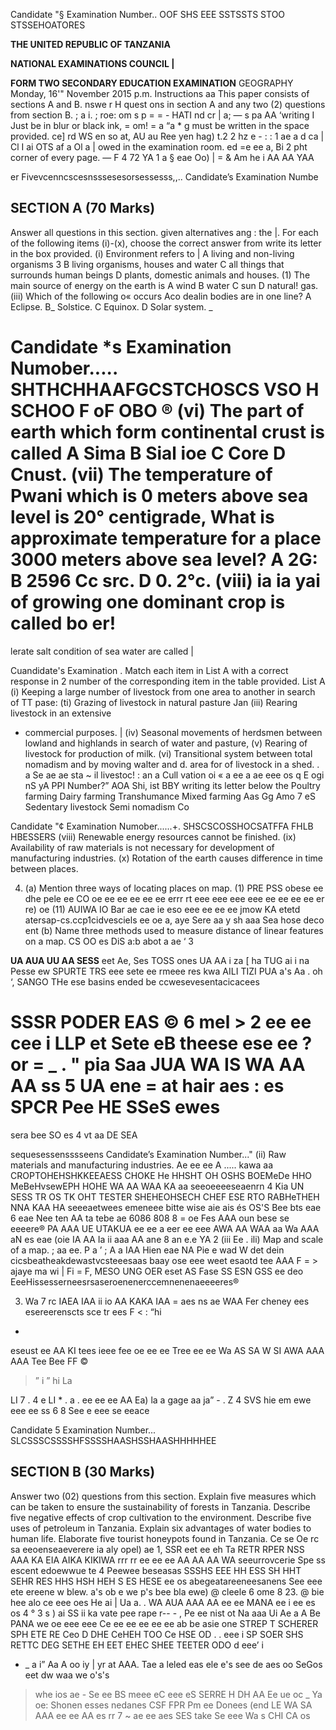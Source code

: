 Candidate "§ Examination Number.. OOF SHS EEE SSTSSTS STOO STSSEHOATORES

**THE UNITED REPUBLIC OF TANZANIA**

**NATIONAL EXAMINATIONS COUNCIL |**

**FORM TWO SECONDARY EDUCATION EXAMINATION**
GEOGRAPHY
Monday, 16'" November 2015 p.m.
Instructions aa
This paper consists of sections A and B.
nswe r H quest ons in section A and any two (2) questions from section B.
; a i. ;
roe: om s p = = - HATI nd cr | a; — s pa
AA ‘writing I Just be in blur or black ink,
= om! = a
“a *
g must be written in the space provided.
ce]
rd WS
en so at, AU au Ree yen hag) t.2 2 hz e - : :
1 ae a d ca | Cl I ai OTS af a Ol a | owed in the examination room.
ed
=e ee a, Bi
2
pht corner of every page.
— F
4 72 YA
1 a § eae Oo) | = & Am he i AA AA
YAA

er Fivevcenncscesnsssesesorsessesss,,..
Candidate’s Examination Numbe

## SECTION A (70 Marks)
Answer all questions in this section.
given alternatives ang
: the
|. For each of the following items (i)-(x), choose the correct answer from write its letter in the box provided.
(i) Environment refers to |
   A living and non-living organisms 3
   B living organisms, houses and water
   C all things that surrounds human beings
   D plants, domestic animals and houses.
(1) The main source of energy on the earth is
   A wind
   B water
   C sun
   D natural! gas.
(iii) Which of the following o« occurs Aco dealin bodies are in one line?
   A Eclipse.
B_ Solstice.
   C Equinox.
   D Solar system. _

Candidate *s Examination Numober..... SHTHCHHAAFGCSTCHOSCS VSO H SCHOO F oF OBO ®
(vi) The part of earth which form continental crust is called
   A Sima
   B Sial ioe
   C Core
   D Cnust.
(vii) The temperature of Pwani which is 0 meters above sea level is 20° centigrade, What is approximate temperature for a place 3000 meters above sea level?
   A 2G:
   B 2596
Cc src.
   D 0. 2°c.
(viii) ia ia yai of growing one dominant crop is called bo er!
=
lerate salt condition of sea water are called
|

Cuandidate's Examination
. Match each item in List A with a correct response in 2
number of the corresponding item in the table provided.
List A
(i) Keeping a large number of livestock from one area to another in search of
TT pase:
(ti) Grazing of livestock in natural pasture Jan
(iii) Rearing livestock in an extensive
- commercial purposes. |
(iv) Seasonal movements of herdsmen between lowland and highlands in search of water and pasture,
(v) Rearing of livestock for production of milk.
(vi) Transitional system between total nomadism and by moving walter and d.
area for of livestock in a shed.
. a Se ae ae sta ~ il livestoc! : an a Cull vation oi
« a ee a ae eee os q E
ogi nS yA PPI
Number?” AOA Shi,
ist BBY writing its letter below the
Poultry farming
Dairy farming
Transhumance
Mixed farming
Aas Gg Amo 7 eS
Sedentary livestock
Semi nomadism
Co

Candidate "¢ Examination Numober......+. SHSCSCOSSHOCSATFFA FHLB HBESSERS
(viii) Renewable energy resources cannot be finished.
(ix) Availability of raw materials is not necessary for development of manufacturing industries.
(x) Rotation of the earth causes difference in time between places.

4. (a) Mention three ways of locating places on map.
(1) PRE PSS obese ee dhe pele ee CO oe ee ee ee ee ee errr rt eee eee eee eee ee ee ee ee er re)
oe
(11) AUIWA IO Bar ae cae ie eso eee ee ee ee jmow
KA etetd atersap-cs.ccp1cidvesciels ee oe a, aye Sere aa y sh aaa Sea hose deco ent
(b) Name three methods used to measure distance of linear features on a map.
CS OO es DiS a:b abot a ae ‘
3

**UA AUA UU AA SESS**
eet Ae, Ses TOSS ones UA AA i za [ ha
TUG ai i na
Pesse ew SPURTE TRS eee sete ee rmeee res kwa AILI TIZI PUA a's Aa .
oh ‘,
SANGO THe ese basins ended be ccwesevesentacicacees

**SSSR PODER EAS ©**
6 mel > 2 ee ee cee i LLP et Sete eB theese ese ee
?
or = _ .
" pia Saa JUA WA IS WA AA AA ss 5 UA ene
= at hair aes :
es
SPCR Pee HE SSeS ewes
=
sera bee SO es
4
vt aa DE SEA

sequesessensssseens
Candidate’s Examination Number..."
(ii) Raw materials and manufacturing industries.
Ae ee ee A
.....
kawa aa
CROPTOHEHSHKKEEAESS CHOKE He HHSHT OH OSHS BOEMeDe HHO MeBeHvsewEPH HOHE WA AA WAA KA aa seeoeeeeseaenrn
4
Kia
UN SESS TR OS TK OHT TESTER SHEHEOHSECH CHEF ESE RTO RABHeTHEH NNA KAA HA
seeeaetwees emeneee bitte wise aie ais és OS'S Bee bts eae 6 eae Nee ten AA ta tebe ae 6086 808 8 = oe Fes AAA
oun bese se eeeere®
PA AAA
UE UTAKUA ee ee a eer ee eee AWA AA WAA aa
Wa AAA
aN es eae (oie IA AA Ia ii aaa AA ane 8 an e.e YA 2
(iii Ee .
ili) Map and scale of a map.
; aa ee. P a ’ ; A a IAA
Hien eae NA Pie e wad W det dein cicsbeatheakdewastvcsteeesaas baay ose eee weet esaotd tee AAA
F = > ajaye ma wi | Fi = F,
MESO UNG OER eset AS Fase SS ESN GSS ee deo EeeHissesserneesrsaseroenenerccemnenenaeeeeres®

3. Wa 7 rc IAEA IAA
ii io AA KAKA IAA
= aes ns ae WAA Fer cheney ees esereerenscts sce tr ees
F < : “hi
-
eseust ee AA KI
tees ieee fee oe ee ee
Tree ee ee Wa AS SA W SI AWA AAA AAA
Tee Bee FF ©
>”
i
”
hi
La
>
LI
7
.
4
e
LI
*
.
a
.
ee ee ee AA
Ea) la a gage aa ja” - . Z 4 SVS hie em ewe eee ee ss 6 8
See e eee se eeace

Candidate 5 Examination Number... SLCSSSCSSSSHFSSSSHAASHSSHAASHHHHHEE

## SECTION B (30 Marks)
Answer two (02) questions from this section.
Explain five measures which can be taken to ensure the sustainability of forests in Tanzania.
Describe five negative effects of crop cultivation to the environment.
Describe five uses of petroleum in Tanzania.
Explain six advantages of water bodies to human life.
Elaborate five tourist honeypots found in Tanzania.
Ce se Oe rc sa eeoenseaeverere ia aly opel) ae 1,
SSR eet ee eh Ta RETR RPER NSS AAA KA EIA AIKA KIKIWA rrr rr ee ee ee AA AA AA WA
seeurrovcerie
Spe ss escent edoewwue te 4
Peewee beseasas SSSHS EEE HH ESS SH HHT SEHR RES HHS HSH HEH S ES HESE
ee os abegeatareeneesanens See eee ete ereene w blew. a's ob e we p's bee bla ewe) @ cleele 6 ome 8 23. @ bie hee alo ce eee oes He ai |
Ua a. .
WA AUA AAA AA ee ee MANA ee i ee es os 4 ° 3
s
)
ai SS ii ka vate pee rape r-- - ,
Pe ee nist ot Na aaa Ui Ae a A Be PANA we oe eee eee Ce ee ee ee ee ee ab be asie one STREP T SCHERER SPH ETE RE Ceo D DHE CeHEH TOO Ce HSE OD .
.
eee i
SP SOER SHS RETTC DEG SETHE EH EET EHEC SHEE TEETER ODO d eee’
i
- _
a i” Aa A
oo iy | yr at AAA. Tae a leled eas ele e's see de aes oo SeGos eet dw waa we o's's
> whe ios ae -
Se ee BS meee eC eee eS SERRE H DH AA
Ee ue oc _ Ya oe: Shonen esses nedanes CSF FPR Pm ee Donees
(end LE WA SA AAA ee ee AA
es rr 7
~ ae ee aes SES take Se eee
Wa s CHI CA os